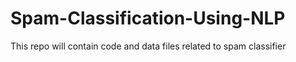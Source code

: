 # Spam-Classification-Using-NLP
This repo will contain code and data files related to spam classifier
